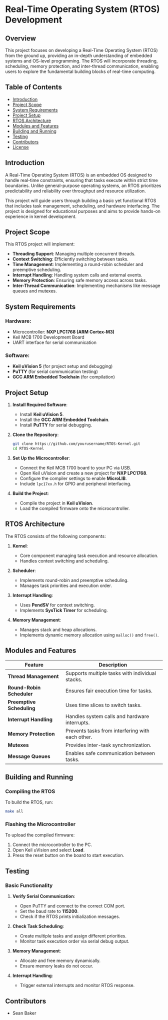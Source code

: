 # Real-Time Operating System (RTOS) Development

## Overview
This project focuses on developing a Real-Time Operating System (RTOS) from the ground up, providing an in-depth understanding of embedded systems and OS-level programming. The RTOS will incorporate threading, scheduling, memory protection, and inter-thread communication, enabling users to explore the fundamental building blocks of real-time computing.

## Table of Contents
- [Introduction](#introduction)
- [Project Scope](#project-scope)
- [System Requirements](#system-requirements)
- [Project Setup](#project-setup)
- [RTOS Architecture](#rtos-architecture)
- [Modules and Features](#modules-and-features)
- [Building and Running](#building-and-running)
- [Testing](#testing)
- [Contributors](#contributors)
- [License](#license)

## Introduction
A Real-Time Operating System (RTOS) is an embedded OS designed to handle real-time constraints, ensuring that tasks execute within strict time boundaries. Unlike general-purpose operating systems, an RTOS prioritizes predictability and reliability over throughput and resource utilization.

This project will guide users through building a basic yet functional RTOS that includes task management, scheduling, and hardware interfacing. The project is designed for educational purposes and aims to provide hands-on experience in kernel development.

## Project Scope
This RTOS project will implement:
- **Threading Support**: Managing multiple concurrent threads.
- **Context Switching**: Efficiently switching between tasks.
- **Time Management**: Implementing a round-robin scheduler and preemptive scheduling.
- **Interrupt Handling**: Handling system calls and external events.
- **Memory Protection**: Ensuring safe memory access across tasks.
- **Inter-Thread Communication**: Implementing mechanisms like message queues and mutexes.

## System Requirements
### Hardware:
- Microcontroller: **NXP LPC1768 (ARM Cortex-M3)**
- Keil MCB 1700 Development Board
- UART interface for serial communication

### Software:
- **Keil uVision 5** (for project setup and debugging)
- **PuTTY** (for serial communication testing)
- **GCC ARM Embedded Toolchain** (for compilation)

## Project Setup
1. **Install Required Software**:
   - Install **Keil uVision 5**.
   - Install the **GCC ARM Embedded Toolchain**.
   - Install **PuTTY** for serial debugging.

2. **Clone the Repository**:
   ```sh
   git clone https://github.com/yourusername/RTOS-Kernel.git
   cd RTOS-Kernel
   ```

3. **Set Up the Microcontroller**:
   - Connect the Keil MCB 1700 board to your PC via USB.
   - Open Keil uVision and create a new project for **NXP LPC1768**.
   - Configure the compiler settings to enable **MicroLIB**.
   - Include `lpc17xx.h` for GPIO and peripheral interfacing.

4. **Build the Project**:
   - Compile the project in **Keil uVision**.
   - Load the compiled firmware onto the microcontroller.

## RTOS Architecture
The RTOS consists of the following components:

1. **Kernel**:
   - Core component managing task execution and resource allocation.
   - Handles context switching and scheduling.

2. **Scheduler**:
   - Implements round-robin and preemptive scheduling.
   - Manages task priorities and execution order.

3. **Interrupt Handling**:
   - Uses **PendSV** for context switching.
   - Implements **SysTick Timer** for scheduling.

4. **Memory Management**:
   - Manages stack and heap allocations.
   - Implements dynamic memory allocation using `malloc()` and `free()`.

## Modules and Features
| Feature | Description |
|---------|-------------|
| **Thread Management** | Supports multiple tasks with individual stacks. |
| **Round-Robin Scheduler** | Ensures fair execution time for tasks. |
| **Preemptive Scheduling** | Uses time slices to switch tasks. |
| **Interrupt Handling** | Handles system calls and hardware interrupts. |
| **Memory Protection** | Prevents tasks from interfering with each other. |
| **Mutexes** | Provides inter-task synchronization. |
| **Message Queues** | Enables safe communication between tasks. |

## Building and Running
### Compiling the RTOS
To build the RTOS, run:
```sh
make all
```

### Flashing the Microcontroller
To upload the compiled firmware:
1. Connect the microcontroller to the PC.
2. Open Keil uVision and select **Load**.
3. Press the reset button on the board to start execution.

## Testing
### Basic Functionality
1. **Verify Serial Communication**:
   - Open PuTTY and connect to the correct COM port.
   - Set the baud rate to **115200**.
   - Check if the RTOS prints initialization messages.

2. **Check Task Scheduling**:
   - Create multiple tasks and assign different priorities.
   - Monitor task execution order via serial debug output.

3. **Memory Management**:
   - Allocate and free memory dynamically.
   - Ensure memory leaks do not occur.

4. **Interrupt Handling**:
   - Trigger external interrupts and monitor RTOS response.

## Contributors
- Sean Baker